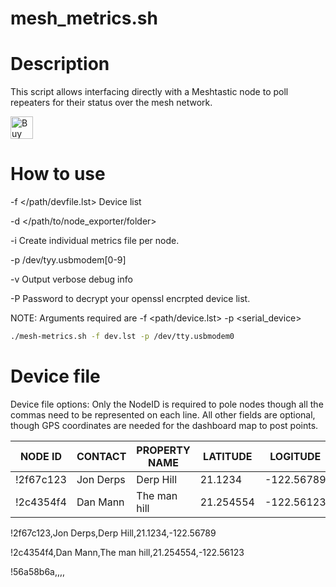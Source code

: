# mesh_metrics.sh
# Description
This script allows interfacing directly with a Meshtastic node to poll repeaters for their status over the mesh network. 

<a href='https://ko-fi.com/L3L0V38OP' target='_blank'><img height='36' style='border:0px;height:36px;' src='https://storage.ko-fi.com/cdn/kofi2.png?v=3' border='0' alt='Buy Me a Coffee at ko-fi.com' /></a>


# How to use


 -f </path/devfile.lst> Device list

 -d </path/to/node_exporter/folder>

 -i Create individual metrics file per node.

 -p /dev/tyy.usbmodem[0-9]

 -v Output verbose debug info

 -P <password> Password to decrypt your openssl encrpted device list.





NOTE: Arguments required are -f <path/device.lst>
                             -p <serial_device>
```sh
./mesh-metrics.sh -f dev.lst -p /dev/tty.usbmodem0
```



# Device file

Device file options:
Only the NodeID is required to pole nodes though all the commas need to be represented on each line.
All other fields are optional, though GPS coordinates are needed for the dashboard map to post points.

|NODE ID | CONTACT | PROPERTY NAME | LATITUDE | LOGITUDE |
|-----|-----|-----|-----|-----|
|!2f67c123|Jon Derps|Derp Hill| 21.1234|-122.56789|
|!2c4354f4|Dan Mann|The man hill|21.254554|-122.56123|

!2f67c123,Jon Derps,Derp Hill,21.1234,-122.56789

!2c4354f4,Dan Mann,The man hill,21.254554,-122.56123

!56a58b6a,,,,



